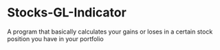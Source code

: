 # Stocks-GL-Indicator
A program that basically calculates your gains or loses in a certain stock position you have in your portfolio
